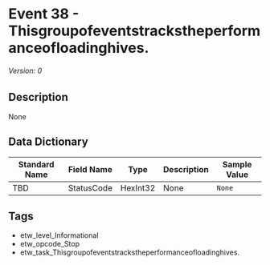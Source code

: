 # Event 38 - Thisgroupofeventstrackstheperformanceofloadinghives.
###### Version: 0

## Description
None

## Data Dictionary
|Standard Name|Field Name|Type|Description|Sample Value|
|---|---|---|---|---|
|TBD|StatusCode|HexInt32|None|`None`|

## Tags
* etw_level_Informational
* etw_opcode_Stop
* etw_task_Thisgroupofeventstrackstheperformanceofloadinghives.